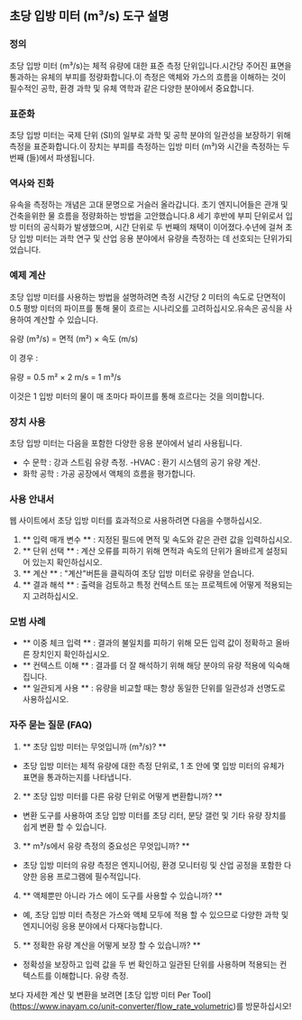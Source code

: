 ## 초당 입방 미터 (m³/s) 도구 설명

### 정의
초당 입방 미터 (m³/s)는 체적 유량에 대한 표준 측정 단위입니다.시간당 주어진 표면을 통과하는 유체의 부피를 정량화합니다.이 측정은 액체와 가스의 흐름을 이해하는 것이 필수적인 공학, 환경 과학 및 유체 역학과 같은 다양한 분야에서 중요합니다.

### 표준화
초당 입방 미터는 국제 단위 (SI)의 일부로 과학 및 공학 분야의 일관성을 보장하기 위해 측정을 표준화합니다.이 장치는 부피를 측정하는 입방 미터 (m³)와 시간을 측정하는 두 번째 (들)에서 파생됩니다.

### 역사와 진화
유속을 측정하는 개념은 고대 문명으로 거슬러 올라갑니다. 초기 엔지니어들은 관개 및 건축을위한 물 흐름을 정량화하는 방법을 고안했습니다.8 세기 후반에 부피 단위로서 입방 미터의 공식화가 발생했으며, 시간 단위로 두 번째의 채택이 이어졌다.수년에 걸쳐 초당 입방 미터는 과학 연구 및 산업 응용 분야에서 유량을 측정하는 데 선호되는 단위가되었습니다.

### 예제 계산
초당 입방 미터를 사용하는 방법을 설명하려면 측정 시간당 2 미터의 속도로 단면적이 0.5 평방 미터의 파이프를 통해 물이 흐르는 시나리오를 고려하십시오.유속은 공식을 사용하여 계산할 수 있습니다.

유량 (m³/s) = 면적 (m²) × 속도 (m/s)

이 경우 :

유량 = 0.5 m² × 2 m/s = 1 m³/s

이것은 1 입방 미터의 물이 매 초마다 파이프를 통해 흐르다는 것을 의미합니다.

### 장치 사용
초당 입방 미터는 다음을 포함한 다양한 응용 분야에서 널리 사용됩니다.
- 수 문학 : 강과 스트림 유량 측정.
-HVAC : 환기 시스템의 공기 유량 계산.
- 화학 공학 : 가공 공장에서 액체의 흐름을 평가합니다.

### 사용 안내서
웹 사이트에서 초당 입방 미터를 효과적으로 사용하려면 다음을 수행하십시오.
1. ** 입력 매개 변수 ** : 지정된 필드에 면적 및 속도와 같은 관련 값을 입력하십시오.
2. ** 단위 선택 ** : 계산 오류를 피하기 위해 면적과 속도의 단위가 올바르게 설정되어 있는지 확인하십시오.
3. ** 계산 ** : "계산"버튼을 클릭하여 초당 입방 미터로 유량을 얻습니다.
4. ** 결과 해석 ** : 출력을 검토하고 특정 컨텍스트 또는 프로젝트에 어떻게 적용되는지 고려하십시오.

### 모범 사례
- ** 이중 체크 입력 ** : 결과의 불일치를 피하기 위해 모든 입력 값이 정확하고 올바른 장치인지 확인하십시오.
- ** 컨텍스트 이해 ** : 결과를 더 잘 해석하기 위해 해당 분야의 유량 적용에 익숙해집니다.
- ** 일관되게 사용 ** : 유량을 비교할 때는 항상 동일한 단위를 일관성과 선명도로 사용하십시오.

### 자주 묻는 질문 (FAQ)

1. ** 초당 입방 미터는 무엇입니까 (m³/s)? **
- 초당 입방 미터는 체적 유량에 대한 측정 단위로, 1 초 안에 몇 입방 미터의 유체가 표면을 통과하는지를 나타냅니다.

2. ** 초당 입방 미터를 다른 유량 단위로 어떻게 변환합니까? **
- 변환 도구를 사용하여 초당 입방 미터를 초당 리터, 분당 갤런 및 기타 유량 장치를 쉽게 변환 할 수 있습니다.

3. ** m³/s에서 유량 측정의 중요성은 무엇입니까? **
- 초당 입방 미터의 유량 측정은 엔지니어링, 환경 모니터링 및 산업 공정을 포함한 다양한 응용 프로그램에 필수적입니다.

4. ** 액체뿐만 아니라 가스 에이 도구를 사용할 수 있습니까? **
- 예, 초당 입방 미터 측정은 가스와 액체 모두에 적용 할 수 있으므로 다양한 과학 및 엔지니어링 응용 분야에서 다재다능합니다.

5. ** 정확한 유량 계산을 어떻게 보장 할 수 있습니까? **
- 정확성을 보장하고 입력 값을 두 번 확인하고 일관된 단위를 사용하며 적용되는 컨텍스트를 이해합니다. 유량 측정.

보다 자세한 계산 및 변환을 보려면 [초당 입방 미터 Per Tool] (https://www.inayam.co/unit-converter/flow_rate_volumetric)를 방문하십시오!